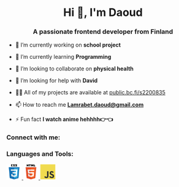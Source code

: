 <h1 align="center">Hi 👋, I'm Daoud</h1>
<h3 align="center">A passionate frontend developer from Finland</h3>

- 🔭 I’m currently working on **school project**

- 🌱 I’m currently learning **Programming**

- 👯 I’m looking to collaborate on **physical health**

- 🤝 I’m looking for help with **David**

- 👨‍💻 All of my projects are available at [public.bc.fi/s2200835](public.bc.fi/s2200835)

- 📫 How to reach me **Lamrabet.daoud@gmail.com**

- ⚡ Fun fact **I watch anime hehhhh👉👈**

<h3 align="left">Connect with me:</h3>
<p align="left">
</p>

<h3 align="left">Languages and Tools:</h3>
<p align="left"> <a href="https://www.w3schools.com/css/" target="_blank" rel="noreferrer"> <img src="https://raw.githubusercontent.com/devicons/devicon/master/icons/css3/css3-original-wordmark.svg" alt="css3" width="40" height="40"/> </a> <a href="https://www.w3.org/html/" target="_blank" rel="noreferrer"> <img src="https://raw.githubusercontent.com/devicons/devicon/master/icons/html5/html5-original-wordmark.svg" alt="html5" width="40" height="40"/> </a> <a href="https://developer.mozilla.org/en-US/docs/Web/JavaScript" target="_blank" rel="noreferrer"> <img src="https://raw.githubusercontent.com/devicons/devicon/master/icons/javascript/javascript-original.svg" alt="javascript" width="40" height="40"/> </a> </p>
